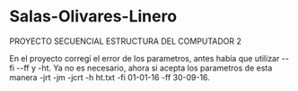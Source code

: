# Salas-Olivares-Linero
PROYECTO SECUENCIAL ESTRUCTURA DEL COMPUTADOR 2

En el proyecto corregí el error de los parametros, antes había que utilizar --fi --ff y -ht. Ya no es necesario, ahora si acepta los parametros de esta manera -jrt -jm -jcrt -h ht.txt -fi 01-01-16 -ff 30-09-16.

